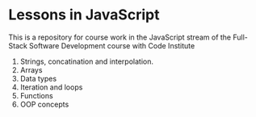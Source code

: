# Lessons in JavaScript

This is a repository for course work in the JavaScript stream of the Full-Stack Software Development course with Code Institute

1. Strings, concatination and interpolation.
2. Arrays
3. Data types
4. Iteration and loops
5. Functions
6. OOP concepts

